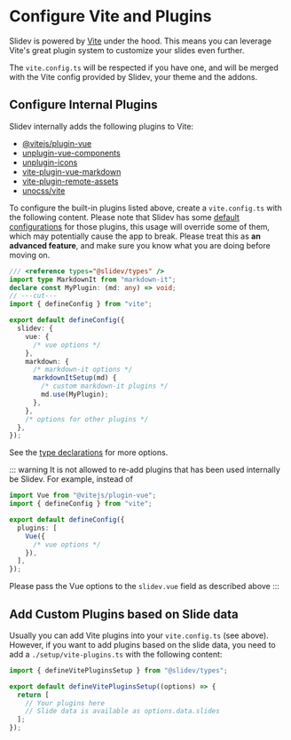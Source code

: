 # Configure Vite and Plugins

<Environment type="node" />

Slidev is powered by [Vite](https://vitejs.dev/) under the hood. This means you can leverage Vite's great plugin system to customize your slides even further.

The `vite.config.ts` will be respected if you have one, and will be merged with the Vite config provided by Slidev, your theme and the addons.

## Configure Internal Plugins

Slidev internally adds the following plugins to Vite:

- [@vitejs/plugin-vue](https://github.com/vitejs/vite-plugin-vue)
- [unplugin-vue-components](https://github.com/unplugin/unplugin-vue-components)
- [unplugin-icons](https://github.com/unplugin/unplugin-icons)
- [vite-plugin-vue-markdown](https://github.com/unplugin/unplugin-vue-markdown)
- [vite-plugin-remote-assets](https://github.com/antfu/vite-plugin-remote-assets)
- [unocss/vite](https://github.com/unocss/unocss/tree/main/packages/vite)

To configure the built-in plugins listed above, create a `vite.config.ts` with the following content. Please note that Slidev has some [default configurations](https://github.com/slidevjs/slidev/blob/main/packages/slidev/node/vite/index.ts) for those plugins, this usage will override some of them, which may potentially cause the app to break. Please treat this as **an advanced feature**, and make sure you know what you are doing before moving on.

<!-- eslint-disable import/first -->

```ts twoslash [vite.config.ts]
/// <reference types="@slidev/types" />
import type MarkdownIt from "markdown-it";
declare const MyPlugin: (md: any) => void;
// ---cut---
import { defineConfig } from "vite";

export default defineConfig({
  slidev: {
    vue: {
      /* vue options */
    },
    markdown: {
      /* markdown-it options */
      markdownItSetup(md) {
        /* custom markdown-it plugins */
        md.use(MyPlugin);
      },
    },
    /* options for other plugins */
  },
});
```

See the [type declarations](https://github.com/slidevjs/slidev/blob/main/packages/types/src/vite.ts#L11) for more options.

::: warning
It is not allowed to re-add plugins that has been used internally be Slidev. For example, instead of

```ts twoslash
import Vue from "@vitejs/plugin-vue";
import { defineConfig } from "vite";

export default defineConfig({
  plugins: [
    Vue({
      /* vue options */
    }),
  ],
});
```

Please pass the Vue options to the `slidev.vue` field as described above
:::

## Add Custom Plugins based on Slide data

Usually you can add Vite plugins into your `vite.config.ts` (see above).
However, if you want to add plugins based on the slide data, you need to add a `./setup/vite-plugins.ts` with the following content:

```ts twoslash
import { defineVitePluginsSetup } from "@slidev/types";

export default defineVitePluginsSetup((options) => {
  return [
    // Your plugins here
    // Slide data is available as options.data.slides
  ];
});
```
